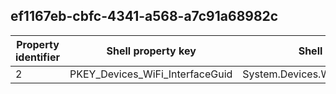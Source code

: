 ## ef1167eb-cbfc-4341-a568-a7c91a68982c

Property identifier | Shell property key | Shell name | Alias
--- | --- | --- | ---
2 | PKEY_Devices_WiFi_InterfaceGuid | System.Devices.WiFi.InterfaceGuid | 

